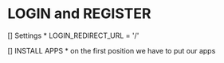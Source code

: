 # LOGIN and REGISTER 

[] Settings
    * LOGIN_REDIRECT_URL = '/'

[] INSTALL APPS
    * on the first position we have to put our apps
